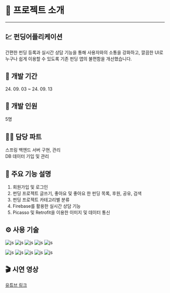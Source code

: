 <h1>🔔 프로젝트 소개</h1>
<hr>

<h2>💹 펀딩어플리케이션</h2>
간편한 펀딩 등록과 실시간 상담 기능을 통해 사용자와의 소통을 강화하고, 깔끔한 UI로 누구나 쉽게 이용할 수 있도록 기존 펀딩 앱의 불편함을 개선했습니다.
<br>

<h2>📅 개발 기간</h2>
24. 09. 03 ~ 24. 09. 13
<br>

<h2>👥 개발 인원</h2>
5명       
<br>

<h2>💁‍♂️ 담당 파트</h2>
스프링 백엔드 서버 구현, 관리
<br>
DB 데이터 기입 및 관리
<br>


<h2>📍 주요 기능 설명</h2>

1. 회원가입 및 로그인
2. 펀딩 프로젝트 글쓰기, 좋아요 및 좋아요 한 펀딩 목록, 후원, 공유, 검색
3. 펀딩 프로젝트 카테고리별 분류
4. Firebase를 활용한 실시간 상담 기능
5. Picasso 및 Retrofit을 이용한 이미지 및 데이터 통신


<h2>⚙️ 사용 기술</h2>

![js](https://img.shields.io/badge/Android-3DDC84?style=for-the-badge&logo=android&logoColor=white)
![js](https://img.shields.io/badge/Spring-6DB33F?style=for-the-badge&logo=spring&logoColor=white)
![js](https://img.shields.io/badge/MySQL-00000F?style=for-the-badge&logo=mysql&logoColor=white)
![js](https://img.shields.io/badge/GitHub-100000?style=for-the-badge&logo=github&logoColor=white)
![js](https://img.shields.io/badge/GIT-E44C30?style=for-the-badge&logo=git&logoColor=white)

![js](https://img.shields.io/badge/Kotlin-0095D5?&style=for-the-badge&logo=kotlin&logoColor=white)
![js](https://img.shields.io/badge/Java-ED8B00?style=for-the-badge&logo=openjdk&logoColor=white)
![js](https://img.shields.io/badge/JavaScript-F7DF1E?style=for-the-badge&logo=JavaScript&logoColor=white)
![js](https://img.shields.io/badge/React-20232A?style=for-the-badge&logo=react&logoColor=61DAFB)
![js](https://img.shields.io/badge/Sourcetree-0052CC?style=for-the-badge&logo=Sourcetree&logoColor=white)

<h2>🎬 시연 영상</h2>
<a href="https://youtu.be/5tcRJ-qJY5I">유튜브 링크</a>
